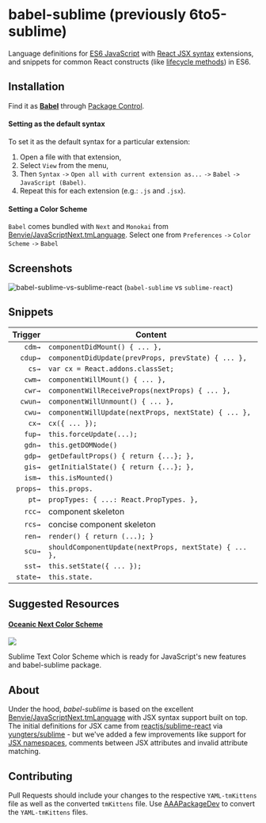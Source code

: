 # babel-sublime (previously 6to5-sublime)

Language definitions for [ES6 JavaScript](http://kangax.github.io/compat-table/es6/) with [React JSX syntax](http://facebook.github.io/react/docs/jsx-in-depth.html) extensions, and snippets for common React constructs (like [lifecycle methods](http://facebook.github.io/react/docs/component-specs.html)) in ES6.

## Installation

Find it as [**Babel**](https://packagecontrol.io/packages/Babel) through [Package Control](https://packagecontrol.io/).

#### Setting as the default syntax

To set it as the default syntax for a particular extension:
  1. Open a file with that extension,
  2. Select `View` from the menu,
  3. Then `Syntax` `->` `Open all with current extension as...` `->` `Babel` `->` `JavaScript (Babel)`.
  4. Repeat this for each extension (e.g.: `.js` and `.jsx`).

#### Setting a Color Scheme

`Babel` comes bundled with `Next` and `Monokai` from [Benvie/JavaScriptNext.tmLanguage](https://github.com/Benvie/JavaScriptNext.tmLanguage). Select one from `Preferences` `->` `Color Scheme` `->` `Babel`

## Screenshots

![babel-sublime-vs-sublime-react](https://raw.github.com/6to5/6to5-sublime/5cd4353/screenshots/6to5-sublime-vs-sublime-react.gif)
(`babel-sublime` vs `sublime-react`)

## Snippets

| Trigger  | Content |
| -------: | ------- |
| `cdm→`   | `componentDidMount() { ... },` |
| `cdup→`  | `componentDidUpdate(prevProps, prevState) { ... },` |
| `cs→`    | `var cx = React.addons.classSet;` |
| `cwm→`   | `componentWillMount() { ... },` |
| `cwr→`   | `componentWillReceiveProps(nextProps) { ... },` |
| `cwun→`  | `componentWillUnmount() { ... },` |
| `cwu→`   | `componentWillUpdate(nextProps, nextState) { ... },` |
| `cx→`    | `cx({ ... });` |
| `fup→`   | `this.forceUpdate(...);` |
| `gdn→`   | `this.getDOMNode()` |
| `gdp→`   | `getDefaultProps() { return {...}; },` |
| `gis→`   | `getInitialState() { return {...}; },` |
| `ism→`   | `this.isMounted()` |
| `props→` | `this.props.` |
| `pt→`    | `propTypes: { ...: React.PropTypes. },` |
| `rcc→`   | component skeleton |
| `rcs→`   | concise component skeleton |
| `ren→`   | `render() { return (...); }` |
| `scu→`   | `shouldComponentUpdate(nextProps, nextState) { ... },` |
| `sst→`   | `this.setState({ ... });` |
| `state→` | `this.state.` |

## Suggested Resources

#### [Oceanic Next Color Scheme](https://github.com/voronianski/oceanic-next-theme)

[![](https://raw.githubusercontent.com/voronianski/babel-sublime/master/screenshots/oceanic-next.png)](https://github.com/voronianski/oceanic-next-theme)

Sublime Text Color Scheme which is ready for JavaScript's new features and babel-sublime package.

## About

Under the hood, _babel-sublime_ is based on the excellent [Benvie/JavaScriptNext.tmLanguage](https://github.com/Benvie/JavaScriptNext.tmLanguage) with JSX syntax support built on top. The initial definitions for JSX came from [reactjs/sublime-react](https://github.com/reactjs/sublime-react) via [yungters/sublime](https://github.com/yungsters/sublime.git) - but we've added a few improvements like support for [JSX namespaces](http://facebook.github.io/react/blog/2014/07/17/react-v0.11.html#jsx-namespacing), comments between JSX attributes and invalid attribute matching.

## Contributing

Pull Requests should include your changes to the respective `YAML-tmKittens` file as well as the converted `tmKittens` file. Use [AAAPackageDev](https://github.com/SublimeText/AAAPackageDev) to convert the `YAML-tmKittens` files.

